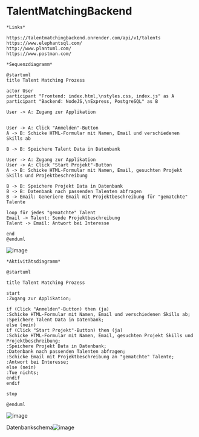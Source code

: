 # TalentMatchingBackend


```
*Links*

https://talentmatchingbackend.onrender.com/api/v1/talents
https://www.elephantsql.com/
http://www.plantuml.com/
https://www.postman.com/
```



```
*Sequenzdiagramm*

@startuml
title Talent Matching Prozess

actor User
participant "Frontend: index.html,\nstyles.css, index.js" as A
participant "Backend: NodeJS,\nExpress, PostgreSQL" as B

User -> A: Zugang zur Applikation


User -> A: Click "Anmelden"-Button
A -> B: Schicke HTML-Formular mit Namen, Email und verschiedenen Skills ab

B -> B: Speichere Talent Data in Datenbank

User -> A: Zugang zur Applikation
User -> A: Click "Start Projekt"-Button
A -> B: Schicke HTML-Formular mit Namen, Email, gesuchten Projekt Skills und Projektbeschreibung

B -> B: Speichere Projekt Data in Datenbank
B -> B: Datenbank nach passenden Talenten abfragen
B -> Email: Generiere Email mit Projektbeschreibung für "gematchte" Talente

loop für jedes "gematchte" Talent
Email -> Talent: Sende Projektbeschreibung
Talent -> Email: Antwort bei Interesse

end
@enduml
```

![image](https://user-images.githubusercontent.com/93072175/211167432-da9e2ef4-c2fe-406e-ba49-15bbfdb271c6.png)



```
*Aktivitätsdiagramm*

@startuml

title Talent Matching Prozess

start
:Zugang zur Applikation;

if (Click "Anmelden"-Button) then (ja)
:Schicke HTML-Formular mit Namen, Email und verschiedenen Skills ab;
:Speichere Talent Data in Datenbank;
else (nein)
if (Click "Start Projekt"-Button) then (ja)
:Schicke HTML-Formular mit Namen, Email, gesuchten Projekt Skills und Projektbeschreibung;
:Speichere Projekt Data in Datenbank;
:Datenbank nach passenden Talenten abfragen;
:Schicke Email mit Projektbeschreibung an "gematchte" Talente;
:Antwort bei Interesse;
else (nein)
:Tue nichts;
endif
endif

stop

@enduml
```
![image](https://user-images.githubusercontent.com/93072175/211168065-d0ef919b-ce2a-4fe5-8b13-437115fd711c.png)


Datenbankschema![image](https://user-images.githubusercontent.com/93072175/211536356-977d77ef-7f54-4501-9674-bacb63f12a67.png)

